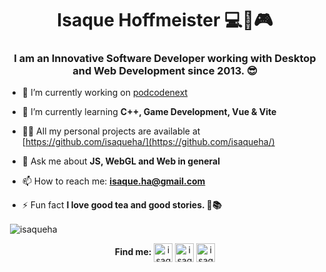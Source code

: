 <h1 align="center">Isaque Hoffmeister 💻🎲🎮</h1>
<h3 align="center">I am an Innovative Software Developer working with Desktop and Web Development since 2013. 😎</h3>

- 🔭 I’m currently working on [podcodenext](https://github.com/isaqueha/podcodenext)

- 🌱 I’m currently learning **C++, Game Development, Vue & Vite**

- 👨‍💻 All my personal projects are available at [https://github.com/isaqueha/](https://github.com/isaqueha/)

- 💬 Ask me about **JS, WebGL and Web in general**

- 📫 How to reach me: **isaque.ha@gmail.com**

- ⚡ Fun fact **I love good tea and good stories. 🍵📚**

<p>&nbsp;<img align="center" src="https://github-readme-stats.vercel.app/api?username=isaqueha&show_icons=true" alt="isaqueha" /></p>

<p align="center">
  <b>Find me:</b>
<a href="https://linkedin.com/in/isaqueha" target="blank"><img align="center" src="https://cdn.jsdelivr.net/npm/simple-icons@3.0.1/icons/linkedin.svg" alt="isaqueha" height="30" width="30" /></a>
<a href="https://stackoverflow.com/users/isaque-hofmeister-de-azevedo" target="blank"><img align="center" src="https://cdn.jsdelivr.net/npm/simple-icons@3.0.1/icons/stackoverflow.svg" alt="isaque-hofmeister-de-azevedo" height="30" width="30" /></a>
<a href="https://instagram.com/isaqueha" target="blank"><img align="center" src="https://cdn.jsdelivr.net/npm/simple-icons@3.0.1/icons/instagram.svg" alt="isaqueha" height="30" width="30" /></a>
</p>

<!--
**isaqueha/isaqueha** is a ✨ _special_ ✨ repository because its `README.md` (this file) appears on your GitHub profile.

Here are some ideas to get you started:

- 🔭 I’m currently working on ...
- 🌱 I’m currently learning ...
- 👯 I’m looking to collaborate on ...
- 🤔 I’m looking for help with ...
- 💬 Ask me about ...
- 📫 How to reach me: ...
- 😄 Pronouns: ...
- ⚡ Fun fact: ...

[![Linkedin Badge](https://img.shields.io/badge/-LinkedIn-blue?logo=Linkedin&logoColor=white&link=https://www.linkedin.com/in/isaqueha)](https://www.linkedin.com/in/isaqueha)
[![Youtube Badge](https://img.shields.io/badge/-Youtube-FF0000?labelColor=FF0000&logo=youtube&logoColor=white&link=https://www.youtube.com/channel/UCpxTl8yzaaNsjhxnmEfkhJQ)](https://www.youtube.com/channel/UCpxTl8yzaaNsjhxnmEfkhJQ)
[![Resume](https://img.shields.io/badge/-Resume-Orange)](https://drive.google.com/file/d/1HSsNA-ibOHdsI6ej3EN5f97AQO03w7ai/view?usp=sharing)

-->
